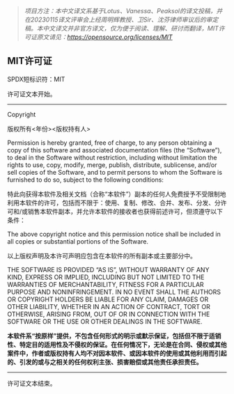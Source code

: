 > _项目方注：本中文译文系基于Lotus、Vanessa、Peaksol的译文投稿，并在20230115译文评审会上经周明辉教授、卫Sir、沈芬律师审议后的审定稿。本中文译文并非官方译文，仅为便于阅读、理解、研讨而翻译，MIT许可证原文请见：https://opensource.org/licenses/MIT_



## MIT许可证
SPDX短标识符：MIT



许可证文本开始。

-------------------------------------------------------------------------------------------------------

Copyright <YEAR> <COPYRIGHT HOLDER>

版权所有<年份><版权持有人>

Permission is hereby granted, free of charge, to any person obtaining a copy of this software and associated documentation files (the “Software”), to deal in the Software without restriction, including without limitation the rights to use, copy, modify, merge, publish, distribute, sublicense, and/or sell copies of the Software, and to permit persons to whom the Software is furnished to do so, subject to the following conditions:

特此向获得本软件及相关文档（合称“本软件”）副本的任何人免费授予不受限制地利用本软件的许可，包括而不限于：使用、复制、修改、合并、发布、分发、分许可和/或销售本软件副本，并允许本软件的接收者也获得前述许可，但须遵守以下条件：

The above copyright notice and this permission notice shall be included in all copies or substantial portions of the Software.

以上版权声明及本许可声明应包含在本软件的所有副本或主要部分中。

THE SOFTWARE IS PROVIDED “AS IS”, WITHOUT WARRANTY OF ANY KIND, EXPRESS OR IMPLIED, INCLUDING BUT NOT LIMITED TO THE WARRANTIES OF MERCHANTABILITY, FITNESS FOR A PARTICULAR PURPOSE AND NONINFRINGEMENT. IN NO EVENT SHALL THE AUTHORS OR COPYRIGHT HOLDERS BE LIABLE FOR ANY CLAIM, DAMAGES OR OTHER LIABILITY, WHETHER IN AN ACTION OF CONTRACT, TORT OR OTHERWISE, ARISING FROM, OUT OF OR IN CONNECTION WITH THE SOFTWARE OR THE USE OR OTHER DEALINGS IN THE SOFTWARE.

**本软件系“按原样”提供，不包含任何形式的明示或默示保证，包括但不限于适销性、特定目的适用性及不侵权的保证。在任何情况下，无论是在合同、侵权或其他案件中，作者或版权持有人均不对因本软件、或因本软件的使用或其他利用而引起的、引发的或与之相关的任何权利主张、损害赔偿或其他责任承担责任。**

-------------------------------------------------------------------------------------------------------
许可证文本结束。